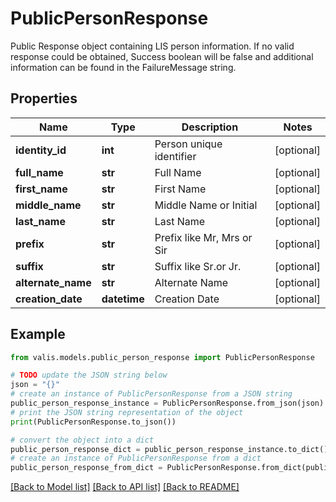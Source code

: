 # PublicPersonResponse

Public Response object containing LIS person information. If no valid response   could be obtained, Success boolean will be false and additional information can be found   in the FailureMessage string.

## Properties

Name | Type | Description | Notes
------------ | ------------- | ------------- | -------------
**identity_id** | **int** | Person unique identifier | [optional] 
**full_name** | **str** | Full Name | [optional] 
**first_name** | **str** | First Name | [optional] 
**middle_name** | **str** | Middle Name or Initial | [optional] 
**last_name** | **str** | Last Name | [optional] 
**prefix** | **str** | Prefix like Mr, Mrs or Sir | [optional] 
**suffix** | **str** | Suffix like Sr.or Jr. | [optional] 
**alternate_name** | **str** | Alternate Name | [optional] 
**creation_date** | **datetime** | Creation Date | [optional] 

## Example

```python
from valis.models.public_person_response import PublicPersonResponse

# TODO update the JSON string below
json = "{}"
# create an instance of PublicPersonResponse from a JSON string
public_person_response_instance = PublicPersonResponse.from_json(json)
# print the JSON string representation of the object
print(PublicPersonResponse.to_json())

# convert the object into a dict
public_person_response_dict = public_person_response_instance.to_dict()
# create an instance of PublicPersonResponse from a dict
public_person_response_from_dict = PublicPersonResponse.from_dict(public_person_response_dict)
```
[[Back to Model list]](../README.md#documentation-for-models) [[Back to API list]](../README.md#documentation-for-api-endpoints) [[Back to README]](../README.md)


